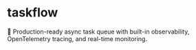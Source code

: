 # taskflow
🚀 Production-ready async task queue with built-in observability, OpenTelemetry tracing, and real-time monitoring.
